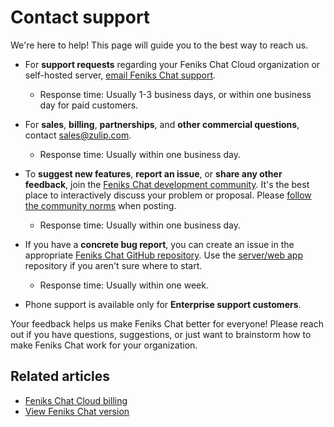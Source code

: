 # Contact support

We're here to help! This page will guide you to the best way to reach us.

* For **support requests** regarding your Feniks Chat Cloud organization or
  self-hosted server, [email Feniks Chat support](mailto:support@zulip.com).
    * Response time: Usually 1-3 business days, or within one business day for
  paid customers.

* For **sales**, **billing**, **partnerships**, and **other commercial
  questions**, contact [sales@zulip.com](mailto:sales@zulip.com).
    * Response time: Usually within one business day.

* To **suggest new features**, **report an issue**, or **share any other
  feedback**, join the [Feniks Chat development community][development-community].
  It's the best place to interactively discuss your problem or proposal. Please
  [follow the community norms](/development-community/#community-norms) when
  posting.
    * Response time: Usually within one business day.

* If you have a **concrete bug report**, you can create an issue in the
  appropriate [Feniks Chat GitHub repository](https://github.com/zulip). Use the
  [server/web app](https://github.com/zulip/zulip/issues/new) repository if you
  aren't sure where to start.
    * Response time: Usually within one week.

* Phone support is available only for **Enterprise support customers**.

Your feedback helps us make Feniks Chat better for everyone! Please reach out if you
have questions, suggestions, or just want to brainstorm how to make Feniks Chat work
for your organization.

[development-community]: https://zulip.com/development-community/

## Related articles

* [Feniks Chat Cloud billing](/help/zulip-cloud-billing)
* [View Feniks Chat version](/help/view-zulip-version)
